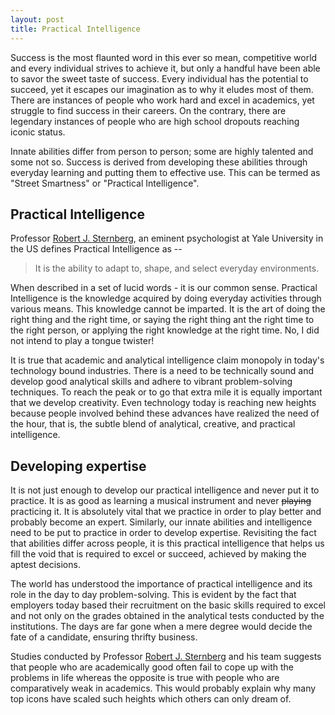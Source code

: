```yaml
---
layout: post
title: Practical Intelligence
---
```


Success is the most flaunted word in this ever so mean, competitive world and every individual strives to achieve it, but only a handful have been able to savor the sweet taste of success. Every individual has the potential to succeed, yet it escapes our imagination as to why it eludes most of them. There are instances of people who work hard and excel in academics, yet struggle to find success in their careers. On the contrary, there are legendary instances of people who are high school dropouts reaching iconic status.

Innate abilities differ from person to person; some are highly talented and some not so. Success is derived from developing these abilities through everyday learning and putting them to effective use. This can be termed as "Street Smartness" or "Practical Intelligence". 


## Practical Intelligence

Professor <a href="http://en.wikipedia.org/wiki/Robert_Sternberg">Robert J. Sternberg</a>, an eminent psychologist at Yale University in the US defines Practical Intelligence as --

> It is the ability to adapt to, shape, and select everyday environments.

When described in a set of lucid words - it is our common sense. Practical Intelligence is the knowledge acquired by doing everyday activities through various means. This knowledge cannot be imparted. It is the art of doing the right thing and the right time, or saying the right thing ant the right time to the right person, or applying the right knowledge at the right time. No, I did not intend to play a tongue twister!

It is true that academic and analytical intelligence claim monopoly in today's technology bound industries. There is a need to be technically sound and develop good analytical skills and adhere to vibrant problem-solving techniques. To reach the peak or to go that extra mile it is equally important that we develop creativity. Even technology today is reaching new heights because people involved behind these advances have realized the need of the hour, that is, the subtle blend of analytical, creative, and practical intelligence. 


## Developing expertise

It is not just enough to develop our practical intelligence and never put it to practice. It is as good as learning a musical instrument and never <del datetime="2009-08-31T14:16:03+00:00">playing</del> practicing it. It is absolutely vital that we practice in order to play better and probably become an expert. Similarly, our innate abilities and intelligence need to be put to practice in order to develop expertise. Revisiting the fact that abilities differ across people, it is this practical intelligence that helps us fill the void that is required to excel or succeed, achieved by making the aptest decisions.

The world has understood the importance of practical intelligence and its role in the day to day problem-solving. This is evident by the fact that employers today based their recruitment on the basic skills required to excel and not only on the grades obtained in the analytical tests conducted by the institutions. The days are far gone when a mere degree would decide the fate of a candidate, ensuring thrifty business. 

Studies conducted by Professor <a href="http://en.wikipedia.org/wiki/Robert_Sternberg">Robert J. Sternberg</a> and his team suggests that people who are academically good often fail to cope up with the problems in life whereas the opposite is true with people who are comparatively weak in academics. This would probably explain why many top icons have scaled such heights which others can only dream of.